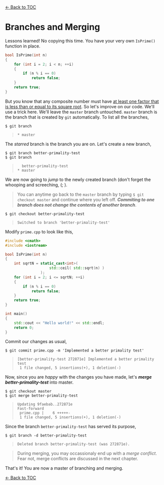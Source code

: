 [<- Back to TOC](https://github.com/Hindol/git-tutorial/blob/master/README.md)

# Branches and Merging
Lessons learned! No copying this time. You have your very own `IsPrime()` function in place.

```c++
bool IsPrime(int n)
{
    for (int i = 2; i < n; ++i)
    {
        if (n % i == 0)
            return false;
    }
    return true;
}
```

But you know that any composite number must have [at least one factor that is less than or equal to its square root](http://stackoverflow.com/q/5811151/1019491). So let's improve on our code. We'll use a trick here. We'll leave the `master` branch untouched. `master` branch is the branch that is created by `git` automatically. To list all the branches,

    $ git branch

> `* master`

The _starred_ branch is the branch you are on. Let's create a new branch,

    $ git branch better-primality-test
    $ git branch

> `  better-primality-test`  
> `* master`

We are now going to _jump_ to the newly created branch (don't forget the whooping and screeching, (; ).

> You can anytime go back to the `master` branch by typing `$ git checkout master` and continue where you left off. ___Commiting to one branch does not change the contents of another branch___.

    $ git checkout better-primality-test

> `Switched to branch 'better-primality-test'`

Modify `prime.cpp` to look like this,

```c++
#include <cmath>
#include <iostream>

bool IsPrime(int n)
{
    int sqrtN = static_cast<int>(
                    std::ceil( std::sqrt(n) )
                );
    for (int i = 2; i <= sqrtN; ++i)
    {
        if (n % i == 0)
            return false;
    }
    return true;
}

int main()
{
    std::cout << "Hello world!" << std::endl;
    return 0;
}
```

Commit our changes as usual,

    $ git commit prime.cpp -m 'Implemented a better primality test'

> `[better-primality-test 272871e] Implemented a better primality test`  
> ` 1 file changed, 5 insertions(+), 1 deletion(-)`

Now, since you are _happy_ with the changes you have made, let's ___merge better-primality-test___ into master.

    $ git checkout master
    $ git merge better-primality-test

> `Updating 9faebab..272871e`  
> `Fast-forward`  
> ` prime.cpp |    6 +++++-`  
> ` 1 file changed, 5 insertions(+), 1 deletion(-)`

Since the branch `better-primality-test` has served its purpose,

    $ git branch -d better-primality-test

> `Deleted branch better-primality-test (was 272871e).`

> During merging, you may occassionaly end up with a _merge conflict_. Fear not, merge conflicts are discussed in the next chapter.

That's it! You are now a master of branching and merging.

[<- Back to TOC](https://github.com/Hindol/git-tutorial/blob/master/README.md)